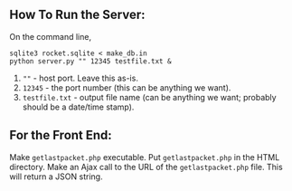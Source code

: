 How To Run the Server:
----------------------
On the command line,

    sqlite3 rocket.sqlite < make_db.in
    python server.py "" 12345 testfile.txt &

1. `""` - host port. Leave this as-is.
2. `12345` - the port number (this can be anything we want).
9. `testfile.txt` - output file name (can be anything we want; probably should be a date/time stamp).



For the Front End:
-------------------
Make `getlastpacket.php` executable.
Put `getlastpacket.php` in the HTML directory.
Make an Ajax call to the URL of the `getlastpacket.php` file. This will return a JSON string.